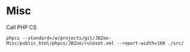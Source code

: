 # Misc


Call PHP CS
```
phpcs --standard=/w/projects/git/JBZoo-Misc/public_html/phpcs/JBZoo/ruleset.xml --report-width=160 ./src/
```
